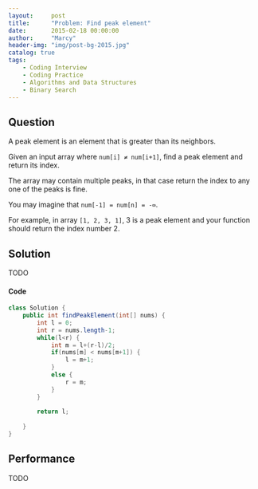 ```yaml
---
layout:     post
title:      "Problem: Find peak element"
date:       2015-02-18 00:00:00
author:     "Marcy"
header-img: "img/post-bg-2015.jpg"
catalog: true
tags:
    - Coding Interview
    - Coding Practice
    - Algorithms and Data Structures
    - Binary Search
---
```


## Question

A peak element is an element that is greater than its neighbors.

Given an input array where `num[i] ≠ num[i+1]`, find a peak element and return its index.

The array may contain multiple peaks, in that case return the index to any one of the peaks is fine.

You may imagine that `num[-1] = num[n] = -∞`.

For example, in array `[1, 2, 3, 1]`, 3 is a peak element and your function should return the index number 2.

## Solution
TODO

#### Code
```java
class Solution {
    public int findPeakElement(int[] nums) {
        int l = 0;
        int r = nums.length-1;
        while(l<r) {
            int m = l+(r-l)/2;
            if(nums[m] < nums[m+1]) {
                l = m+1;
            }
            else {
                r = m;
            }
        }
        
        return l;
        
    }
}
```

## Performance
TODO